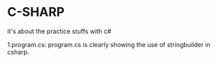# C-SHARP
it's about the practice stuffs with c#

1.program.cs:
program.cs is clearly showing the use of stringbuilder in csharp.

